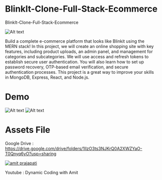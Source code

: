 # BlinkIt-Clone-Full-Stack-Ecommerce
BlinkIt-Clone-Full-Stack-Ecommerce

![Alt text](Thumnails.png?raw=true "Title")

Build a complete e-commerce platform that looks like Blinkit using the MERN stack! In this project, we will create an online shopping site with key features, including product uploads, an admin panel, and management for categories and subcategories. We will use access and refresh tokens to establish secure user authentication. You will also learn how to set up password recovery, OTP-based email verification, and secure authentication processes. This project is a great way to improve your skills in MongoDB, Express, React, and Node.js.

# Demo 
![Alt text](Demo%201.gif?raw=true "demo1")
![Alt text](Demo%202.gif?raw=true "demo2")

# Assets File
Google Drive : https://drive.google.com/drive/folders/1llzO3ts3NJKrQ0A2XWZYaO-T0Qnyq6yO?usp=sharing

 <a href="https://www.linkedin.com/in/itsamitprajapati" target="_blank">
  <img src="https://img.shields.io/badge/LinkedIn-0077B5?style=for-the-badge&logo=linkedin&logoColor=white" alt="amit prajapati"/>
 </a>

 Youtube : Dynamic Coding with Amit

 
